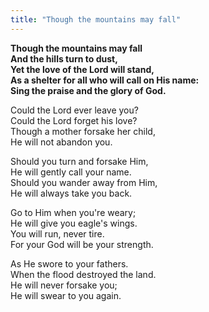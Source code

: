 ```yaml
---
title: "Though the mountains may fall"
---
```


**Though the mountains may fall   
And the hills turn to dust,   
Yet the love of the Lord will stand,   
As a shelter for all who will call on His name:   
Sing the praise and the glory of God.**

Could the Lord ever leave you?   
Could the Lord forget his love?   
Though a mother forsake her child,   
He will not abandon you.

Should you turn and forsake Him,   
He will gently call your name.   
Should you wander away from Him,   
He will always take you back.

Go to Him when you're weary;   
He will give you eagle's wings.   
You will run, never tire.   
For your God will be your strength.

As He swore to your fathers.   
When the flood destroyed the land.   
He will never forsake you;   
He will swear to you again.